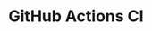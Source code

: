 # GitHub Actions CI





















































































































































































































































































































































































































































































































































































































































































































































































































































































































































































































































































































































































































































































































































































































































































































































































































































































































































































































































































































































































































































































































































































































































































































